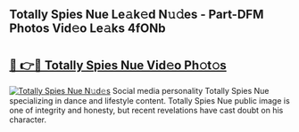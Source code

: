 ## Totally Spies Nue Le𝚊k𝚎d N𝚞𝚍es - Part-DFM Photos Vid𝚎o Le𝚊ks 4fONb

# <h2><a href="http://fb7m1i.evod.top/?m=Totally+Spies+Nue">🔗 👉🔴 Totally Spies Nue Vid𝚎o Ph𝚘t𝚘s</a></h2>

[![Totally Spies Nue N𝚞d𝚎s](https://i.imgur.com/8V9OHl7.gif)](http://fb7m1i.evod.top/?m=Totally+Spies+Nue)
Social media personality Totally Spies Nue specializing in dance and lifestyle content. Totally Spies Nue public image is one of integrity and honesty, but recent revelations have cast doubt on his character. 
